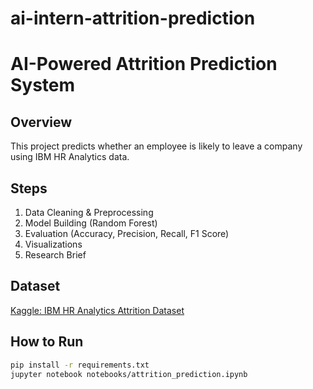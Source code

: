 # ai-intern-attrition-prediction
# AI-Powered Attrition Prediction System

## Overview
This project predicts whether an employee is likely to leave a company using IBM HR Analytics data.

## Steps
1. Data Cleaning & Preprocessing
2. Model Building (Random Forest)
3. Evaluation (Accuracy, Precision, Recall, F1 Score)
4. Visualizations
5. Research Brief

## Dataset
[Kaggle: IBM HR Analytics Attrition Dataset](https://www.kaggle.com/datasets/pavansubhasht/ibm-hr-analytics-attrition-dataset)

## How to Run
```bash
pip install -r requirements.txt
jupyter notebook notebooks/attrition_prediction.ipynb
